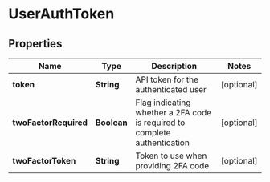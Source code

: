 
# UserAuthToken

## Properties
Name | Type | Description | Notes
------------ | ------------- | ------------- | -------------
**token** | **String** | API token for the authenticated user |  [optional]
**twoFactorRequired** | **Boolean** | Flag indicating whether a 2FA code is required to complete authentication |  [optional]
**twoFactorToken** | **String** | Token to use when providing 2FA code |  [optional]



